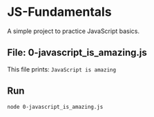 # JS-Fundamentals

A simple project to practice JavaScript basics.

## File: 0-javascript_is_amazing.js

This file prints: `JavaScript is amazing`

## Run

```bash
node 0-javascript_is_amazing.js
